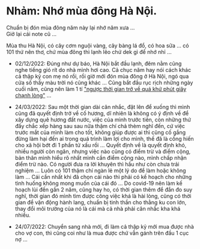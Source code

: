 # Nhảm: Nhớ mùa đông Hà Nội.

Chuẩn bị đón mùa đông năm này lại nhớ năm xưa ...   
Giở lại cái note cũ ...

Mùa thu Hà Nội, có cây cơm nguội vàng, cây bàng lá đổ, có hoa sữa … có 101 thứ nên thơ, chứ mùa đông thì lạnh lẽo chứ dek gì để nhớ nhỉ …

- 02/12/2022: Đúng như dự báo, Hà Nội bắt đầu lạnh, đêm nằm cũng nghe tiếng gió rít do nhà mình hơi cao. Cả chục năm hay nói cách khác cả thập kỷ con mẹ nó rồi, rồi giờ mới đón mùa đông ở Hà Nội, ngó qua cửa số thấy màu trời nó cũng khác …
Cũng bắt đầu rục rịch những ngày cuối năm, cũng nên làm 1 tí ["ngược thời gian trở về quá khứ phút giây chạnh lòng"](https://youtu.be/ndueN6O_BdU?t=23) …

- 24/03/2022: Sau một thời gian dài cân nhắc, đặt lên để xuống thì mình cũng đã quyết định trở về cố hương, dĩ nhiên là không có ý định về để xây dựng quê hương đất nước, việc của mình trước tiên, còn những thứ đấy chắc xếp hàng sau sau nữa thậm chí chả thèm nghĩ đến, cứ việc trước mắt của mình làm cho tốt, không giúp được ai thì cũng cố gắng đừng làm hại đến ai trong quá trình làm lợi cho mình, thế đã là cống hiến cho xã hội bớt đi 1 phần tử xấu rồi … 
Quyết định về là quyết định khó, nhiều người còn ngăn, nhưng việc nào cũng có điểm trừ và điểm cộng, bản thân mình hiểu rõ nhất mình cần điểm cộng nào, mình chấp nhận điểm trừ nào. Có người đưa ra lời khuyên thì hầu như còn chưa trải nghiệm …
Luôn có 101 thậm chí ngàn lẻ một lý do để làm hoặc không làm … Cái cần nhất khi đã chọn cái nào thì phải có kế hoạch cho những tình huống không mong muốn của cái đó …
Do covid-19 nên làm kế hoạch lùi đến gần 2 năm, cũng hay ho, có thời gian thêm để đắn đo suy nghĩ, thời gian đó mình tìm được công việc khá là hài lòng, cũng có thời gian để vận động hành lang, chuẩn bị tinh thần cho thằng ku con lớn, thay đổi môi trường của nó là cái mà cả nhà phải cân nhắc kha khá nhiều.

- 24/07/2022: Chuyển sang nhà mới, đi làm cả thập kỷ mới mua được nhà cho vợ con, thì cũng coi như là mua được chứ vẫn gánh trên đầu 1 cục nợ …
 
